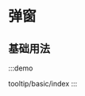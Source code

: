 <script setup>

</script>

# 弹窗


## 基础用法
:::demo

tooltip/basic/index
:::


<!-- @include: ./explain.md -->
